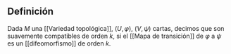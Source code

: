 
## Definición

Dada $M$ una [[Variedad topológica]], $(U,\varphi),$ $(V,\psi)$ cartas, decimos que son suavemente compatibles de orden $k$, si el [[Mapa de transición]] de $\varphi$ a $\psi$ es un [[difeomorfismo]] de orden $k$.